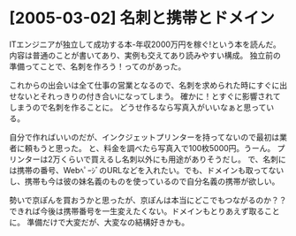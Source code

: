 # [2005-03-02] 名刺と携帯とドメイン


ITエンジニアが独立して成功する本-年収2000万円を稼ぐ!という本を読んだ。
内容は普通のことが書いてあり、実例も交えてあり読みやすい構成。
独立前の準備ってことで、名刺を作ろう！ってのがあった。

これからの出会いは全て仕事の営業となるので、名刺を求められた時にすぐに出せないとそれっきりの付き合いになってしまう。
確かに！とすぐに影響されてしまうので名刺を作ることに。
どうせ作るなら写真入がいいなぁと思っている。

自分で作ればいいのだが、インクジェットプリンターを持ってないので最初は業者に頼もうと思った。
と、料金を調べたら写真入で100枚5000円。うーん。
プリンターは2万くらいで買えるし名刺以外にも用途がありそうだし。
で、名刺には携帯の番号、WebﾍﾟｰｼﾞのURLなどを入れたい。でも、ドメインも取ってないし、携帯も今は彼の妹名義のものを使っているので自分名義の携帯が欲しい。

勢いで京ぽんを買おうかと思ったが、京ぽんは本当にどこでもつながるのか？？
できれば今後は携帯番号を一生変えたくない。ドメインもとりあえず取ることに。
準備だけで大変だが、大変なの結構好きかも。
